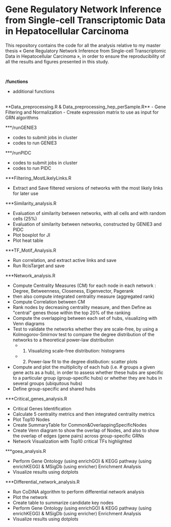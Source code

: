 # Gene Regulatory Network Inference from Single-cell Transcriptomic Data in Hepatocellular Carcinoma

This repository contains the code for all the analysis relative to my master thesis « Gene Regulatory Network Inference from Single-cell Transcriptomic Data in Hepatocellular Carcinoma », in order to ensure the reproducibility of all the results and figures presented in this study.

<br>

**/functions**
- additional functions
<br>
**Data_preprocessing.R & Data_preprocessing_hep_perSample.R**
- Gene Filtering and Normalization
- Create expression matrix to use as input for GRN algorithms


***/runGENIE3 
- codes to submit jobs in cluster
- codes to run GENIE3


***/runPIDC 
- codes to submit jobs in cluster
- codes to run PIDC


***Filtering_MostLikelyLinks.R
- Extract and Save filtered versions of networks with the most likely links for later use


***Similarity_analysis.R 
- Evaluation of similarity between networks, with all cells and with random cells (25%)
- Evaluation of similarity between networks, constructed by GENIE3 and PIDC
- Plot boxplot for JI
- Plot heat table


***TF_Motif_Analysis.R
- Run correlation, and extract active links and save
- Run RcisTarget and save


***Network_analysis.R 
- Compute Centrality Measures (CM) for each node in each network : Degree, Betweenness, Closeness, Eigenvector, Pagerank
- then also compute integrated centrality measure (aggregated rank)
- Compute Correlation between CM
- Rank nodes by decreasing centrality measure, and then Define as "central" genes those within the top 20% of the ranking
- Compute the overlapping between each set of hubs, visualizing with Venn diagrams
- Test to validate the networks whether they are scale-free, by using a Kolmogorov-Smirnov test to compare the degree distribution of the networks to a theoretical power-law distribuiton
  - 1. Visualizing scale-free distribution: histograms
  - 2. Power-law fit to the degree distibution: scatter plots
- Compute and plot the multiplicity of each hub (i.e. # groups a given gene acts as a hub), in order to assess whether these hubs are specific to a       particular group (group-specific hubs) or whether they are hubs in several groups (ubiquitous hubs)
- Define group-specific and shared hubs


***Critical_genes_analysis.R
- Critical Genes Identification
- Calculate 5 centrality metrics and then integrated centrality metrics
- Plot Top10 Nodes 
- Create SummaryTable for Common&OverlappingSpecificNodes 
- Create Venn diagram to show the overlap of Nodes, and also to show the overlap of edges (gene pairs) across group-specific GRNs
- Network Visualization with Top10 critical TFs highlighted


***goea_analysis.R 
- Perform Gene Ontology (using enrichGO) & KEGG pathway (using enrichKEGG) & MSigDb (using enricher) Enrichment Analysis
- Visualize results using dotplots
    

***Differential_network_analysis.R
- Run CoDiNA algorithm to perform differential network analysis
- Plot the network
- Create table to summarize candidate key nodes
- Perform Gene Ontology (using enrichGO) & KEGG pathway (using enrichKEGG) & MSigDb (using enricher) Enrichment Analysis
- Visualize results using dotplots


